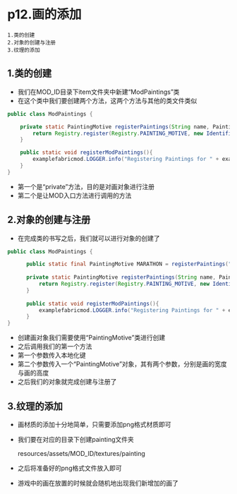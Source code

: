 # p12.画的添加

    1.类的创建
    2.对象的创建与注册
    3.纹理的添加

## 1.类的创建
- 我们在MOD_ID目录下item文件夹中新建“ModPaintings”类
- 在这个类中我们要创建两个方法，这两个方法与其他的类文件类似
```java
public class ModPaintings {

    private static PaintingMotive registerPaintings(String name, PaintingMotive paintingMotive){
        return Registry.register(Registry.PAINTING_MOTIVE, new Identifier(examplefabricmod.MOD_ID, name), paintingMotive);
    }

    public static void registerModPaintings(){
        examplefabricmod.LOGGER.info("Registering Paintings for " + examplefabricmod.MOD_ID);
    }
}
```
- 第一个是“private”方法，目的是对画对象进行注册
- 第二个是让MOD入口方法进行调用的方法


## 2.对象的创建与注册
- 在完成类的书写之后，我们就可以进行对象的创建了
```java
public class ModPaintings {

      public static final PaintingMotive MARATHON = registerPaintings("marathon", new PaintingMotive(16, 16));
    
      private static PaintingMotive registerPaintings(String name, PaintingMotive paintingMotive){
          return Registry.register(Registry.PAINTING_MOTIVE, new Identifier(examplefabricmod.MOD_ID, name), paintingMotive);
      }
    
      public static void registerModPaintings(){
          examplefabricmod.LOGGER.info("Registering Paintings for " + examplefabricmod.MOD_ID);
      }
}
```
- 创建画对象我们需要使用“PaintingMotive”类进行创建
- 之后调用我们的第一个方法
- 第一个参数传入本地化键
- 第二个参数传入一个“PaintingMotive”对象，其有两个参数，分别是画的宽度与画的高度
- 之后我们的对象就完成创建与注册了


## 3.纹理的添加
- 画材质的添加十分地简单，只需要添加png格式材质即可
- 我们要在对应的目录下创建painting文件夹


    resources/assets/MOD_ID/textures/painting


- 之后将准备好的png格式文件放入即可
- 游戏中的画在放置的时候就会随机地出现我们新增加的画了
